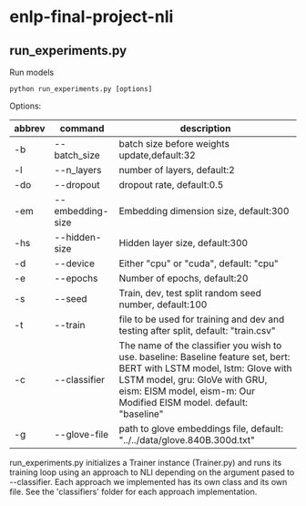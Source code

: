 # enlp-final-project-nli


## run_experiments.py
Run models

`python run_experiments.py [options]`

Options:

|abbrev| command| description|
| ---- |----| -----|
| -b | --batch_size | batch size before weights update,default:32 |
| -l | --n_layers | number of layers, default:2 |
| -do | --dropout | dropout rate, default:0.5 |
| -em | --embedding-size | Embedding dimension size, default:300 |
| -hs | --hidden-size | Hidden layer size, default:300 |
| -d | --device | Either "cpu" or "cuda", default: "cpu" |
| -e | --epochs | Number of epochs, default:20 |
| -s | --seed | Train, dev, test split random seed number, default:100 |
| -t | --train | file to be used for training and dev and testing after split, default: "train.csv" |
| -c | --classifier | The name of the classifier you wish to use. baseline: Baseline feature set, bert: BERT with LSTM model, lstm: Glove with LSTM model, gru: GloVe with GRU, eism: EISM model, eism-m: Our Modified EISM model. default: "baseline" |
| -g | --glove-file | path to glove embeddings file, default: "../../data/glove.840B.300d.txt" |

run_experiments.py initializes a Trainer instance (Trainer.py) and runs its training loop using an approach to NLI depending on the argument pased to --classifier. Each approach we implemented has its own class and its own file. See the 'classifiers' folder for each approach implementation. 
